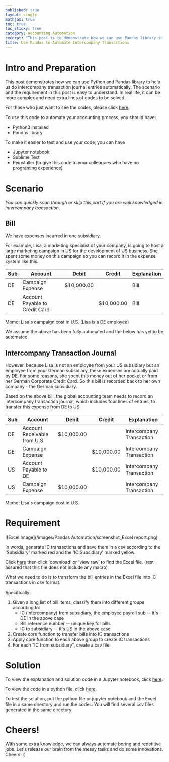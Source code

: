 ```yaml
---
published: true
layout: single
mathjax: true
toc: true
toc_sticky: true
category: Accounting Automation
excerpt: "This post is to demonstrate how we can use Pandas library in Python to automate the process of creating intercompany transaction journal entries"
title: Use Pandas to Automate Intercompany Transactions
---
```


# Intro and Preparation

This post demonstrates how we can use Python and Pandas library to help us do intercompany transaction journal entries automatically. The scenario and the requirement in this post is easy to understand. In real life, it can be more complex and need extra lines of codes to be solved.

For those who just want to see the codes, please click [here](https://nbviewer.jupyter.org/github/air-yan/air-yan.github.io/blob/master/notebooks/IC%20automation%20demonstration.ipynb).

To use this code to automate your accounting process, you should have:
- Python3 installed
- Pandas library

To make it easier to test and use your code, you can have
- Jupyter notebook
- Sublime Text
- Pyinstaller (to give this code to your colleagues who have no programing experience)

# Scenario

*You can quickly scan through or skip this part if you are well knowledged in intercompany transaction.*

## Bill

We have expenses incurred in one subsidiary.

For example, Lisa, a marketing specialist of your company, is going to host a large marketing campaign in US for the development of US business. She spent some money on this campaign so you can record it in the expense system like this. 

|Sub|Account| Debit  | Credit | Explanation |
|----|-----| ------------- | ------------- |--------|
|DE|Campaign Expense| $10,000.00  |   | Bill |
|DE|Account Payable to Credit Card|   | $10,000.00  | Bill |

Memo: Lisa's campaign cost in U.S. (Lisa is a DE employee)

We assume the above has been fully automated and the below has yet to be automated.

## Intercompany Transaction Journal
However, because Lisa is not an employee from your US subsidiary but an employee from your German subsidiary, these expenses are actually paid by DE. For some reasons, she spent this money out of her pocket *or* from her German Corporate Credit Card. So this bill is recorded back to her own company - the German subsidiary.

Based on the above bill, the global accounting team needs to record an intercompany transaction journal, which includes four lines of entries, to transfer this expense from DE to US:

|Sub|Account| Debit  | Credit | Explanation |
|----|-----| ------------- | ------------- |------------- |
|DE|Account Receivable from U.S.| $10,000.00  |   | Intercompany Transaction |
|DE|Campaign Expense|   | $10,000.00  | Intercompany Transaction |
|US|Account Payable to DE|   | $10,000.00  | Intercompany Transaction |
|US|Campaign Expense| $10,000.00  |   | Intercompany Transaction |

Memo: Lisa's campaign cost in U.S.

# Requirement

![Excel Image](/images/Pandas Automation/screenshot_Excel report.png)

In words, generate IC transactions and save them in a csv according to the 'Subsidiary' marked red and the 'IC Subsidiary' marked yellow.

Click [here](https://github.com/air-yan/air-yan.github.io/blob/master/excels/Report.xlsx) then click 'download' or 'view raw' to find the Excel file. (rest assured that this file does not include any macro)

What we need to do is to transform the bill entries in the Excel file into IC transactions in csv format.

Specifically:
1. Given a long list of bill items, classify them into different groups according to:
   - IC (intercompany) from subsidiary, the employee payroll sub -- it's DE in the above case
   - Bill reference number -- unique key for bills
   - IC to subsidiary -- it's US in the above case
2. Create core function to transfer bills into IC transactions
3. Apply core function to each above group to create IC transactions
4. For each "IC from subsidiary", create a csv file

# Solution

To view the explanation and solution code in a Jupyter notebook, click [here](https://nbviewer.jupyter.org/github/air-yan/air-yan.github.io/blob/master/notebooks/IC%20automation%20demonstration.ipynb).

To view the code in a python file, click [here](https://github.com/air-yan/air-yan.github.io/blob/master/notebooks/IC%20automation%20demonstration.py).

To test the solution, put the python file or jupyter notebook and the Excel file in a same directory and run the codes. You will find several csv files generated in the same directory.

# Cheers!

With some extra knowledge, we can always automate boring and repetitive jobs. Let's release our brain from the messy tasks and do some innovations. Cheers! :)
